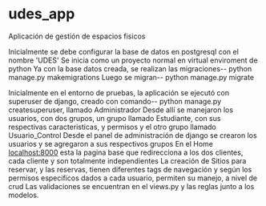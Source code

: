 # udes_app
Aplicación de gestión de espacios fisicos

Inicialmente se debe configurar la base de datos en postgresql con el nombre 'UDES'
Se inicia como un proyecto normal en virtual enviroment de python
Ya con la base datos creada, se realizan las migraciones-- python manage.py makemigrations
Luego se migran-- python manage.py migrate

Inicialmente en el entorno de pruebas, la aplicación se ejecutó con superuser de django, creado con comando-- python manage.py createsuperuser, llamado Administrador
Desde allí se manejaron los usuarios, con dos grupos, un grupo llamado Estudiante, con sus respectivas caracteristicas, y permisos y el otro grupo llamado Usuario_Control
Desde el panel de administración de django se crearon los usuarios y se agregaron a sus respectivos grupos
En el Home <localhost:8000> esta la pagina base que redirecciona a los dos clientes, cada cliente <Genesis> y <Galileo> son totalmente independientes
La creación de Sitios para reservar, y las reservas, tienen diferentes tags de navegación y según los permisos especificos dados a cada usuario, permiten su manejo, 
a nivel de crud
Las validaciones se encuentran en el views.py y las reglas junto a los modelos.

